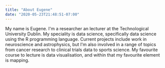 ```yaml
---
title: "About Eugene"
date: "2020-05-23T21:48:51-07:00"
---
```

My name is Eugene. I'm a researcher an lecturer at the Technological University Dublin. My speciality is data science, specifically data science using the R programming language. Current projects include work in neuroscience and astrophysics, but I'm also involved in a range of topics from cancer research to clinical trials data to sports science. 
My favourite course to lecture is data visualisation, and within that my favourite element is mapping.
